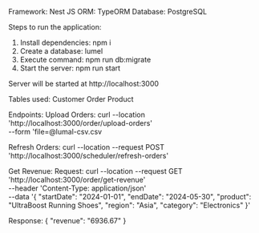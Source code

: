 Framework: Nest JS
ORM: TypeORM
Database: PostgreSQL

Steps to run the application: 
1. Install dependencies: npm i
2. Create a database: lumel
3. Execute command: npm run db:migrate
4. Start the server: npm run start

Server will be started at http://localhost:3000

Tables used:
Customer
Order
Product

Endpoints:
Upload Orders:
curl --location 'http://localhost:3000/order/upload-orders' \
--form 'file=@lumal-csv.csv

Refresh Orders:
curl --location --request POST 'http://localhost:3000/scheduler/refresh-orders'

Get Revenue:
Request:
curl --location --request GET 'http://localhost:3000/order/get-revenue' \
--header 'Content-Type: application/json' \
--data '{
    "startDate": "2024-01-01",
    "endDate": "2024-05-30",
    "product": "UltraBoost Running Shoes",
    "region": "Asia",
    "category": "Electronics"
}'

Response:
{
    "revenue": "6936.67"
}
